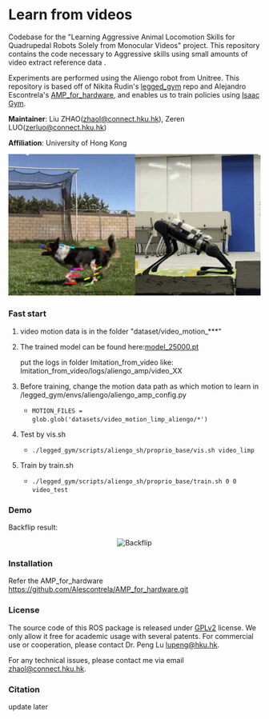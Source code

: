 # Learn from videos #

Codebase for the "Learning Aggressive Animal Locomotion Skills for Quadrupedal Robots Solely
from Monocular Videos" project. This repository contains the code necessary to Aggressive skills using small amounts of video extract reference data .

Experiments are performed using the Aliengo robot from Unitree. This repository is based off of Nikita Rudin's [legged_gym](https://github.com/leggedrobotics/legged_gym) repo and Alejandro Escontrela's [AMP_for_hardware](https://github.com/Alescontrela/AMP_for_hardware.git), and enables us to train policies using [Isaac Gym](https://developer.nvidia.com/isaac-gym).

**Maintainer**: Liu ZHAO(zhaol@connect.hku.hk), Zeren LUO(zerluo@connect.hku.hk)

**Affiliation**: University of Hong Kong
<p align="center">
  <img src="img/output.gif" alt="Output GIF" width="800">
</p>

### Fast start 

1. video motion data is in the folder "dataset/video_motion_***"
2. The trained model can be found here:[model_25000.pt](logs/aliengo_amp/video_limp/model_25000.pt)
   
   put the logs in folder Imitation_from_video  like: Imitation_from_video/logs/aliengo_amp/video_XX
3. Before training, change the motion data path as which motion to learn in /legged_gym/envs/aliengo/aliengo_amp_config.py
   - `MOTION_FILES = glob.glob('datasets/video_motion_limp_aliengo/*')`
4. Test by vis.sh
   - `./legged_gym/scripts/aliengo_sh/proprio_base/vis.sh video_limp`
5. Train by train.sh
   - `./legged_gym/scripts/aliengo_sh/proprio_base/train.sh 0 0 video_test`
     
### Demo

Backflip result:

<p align="center">
  <img src="img/bk_realwithgazabo.png" alt="Backflip" width="800">
</p>

### Installation ###

Refer the AMP_for_hardware https://github.com/Alescontrela/AMP_for_hardware.git

### License

The source code of this ROS package is released under [GPLv2](https://www.gnu.org/licenses/) license. We only allow it free for academic usage with several patents. 
For commercial use or cooperation, please contact Dr. Peng Lu lupeng@hku.hk.

For any technical issues, please contact me via email zhaol@connect.hku.hk.

### Citation

update later
